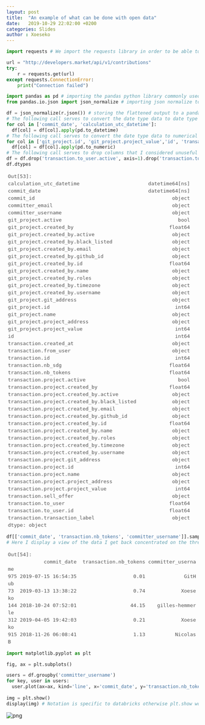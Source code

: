 ```yaml
---
layout: post
title:  "An example of what can be done with open data"
date:   2019-10-29 22:02:00 +0200
categories: Slides
author : Xoeseko
---
```



```python
import requests # We import the requests library in order to be able to do http requests

url = "http://developers.market/api/v1/contributions" 
try:
    r = requests.get(url)
except requests.ConnectionError:
    print("Connection failed")
```


<style scoped>
  .ansiout {
    display: block;
    unicode-bidi: embed;
    white-space: pre-wrap;
    word-wrap: break-word;
    word-break: break-all;
    font-family: "Source Code Pro", "Menlo", monospace;;
    font-size: 13px;
    color: #555;
    margin-left: 4px;
    line-height: 19px;
  }
</style>
<div class="ansiout"></div>



```python
import pandas as pd # importing the pandas python library commonly used in data science
from pandas.io.json import json_normalize # importing json normalize to flatten the json output
```


<style scoped>
  .ansiout {
    display: block;
    unicode-bidi: embed;
    white-space: pre-wrap;
    word-wrap: break-word;
    word-break: break-all;
    font-family: "Source Code Pro", "Menlo", monospace;;
    font-size: 13px;
    color: #555;
    margin-left: 4px;
    line-height: 19px;
  }
</style>
<div class="ansiout"></div>



```python
df = json_normalize(r.json()) # storing the flattened output to a pandas dataframe
# The following call serves to convert the date type data to date type instead of JSON strings
for col in ['commit_date', 'calculation_utc_datetime']:
  df[col] = df[col].apply(pd.to_datetime)
# The following call serves to convert the date type data to numerical types instead of JSON strings
for col in ['git_project.id', 'git_project.project_value','id', 'transaction.id', 'transaction.nb_sdg', 'transaction.project.id', 'transaction.project.project_value', 'transaction.project.project_value', 'transaction.to_user', 'transaction.to_user.id']:
  df[col] = df[col].apply(pd.to_numeric)
# The following call serves to drop columns that I considered unuseful
df = df.drop('transaction.to_user.active', axis=1).drop('transaction.to_user.black_listed', axis=1).drop('transaction.to_user.email', axis=1).drop('transaction.to_user.github_id',axis=1).drop('transaction.to_user.name', axis=1).drop('transaction.to_user.roles', axis=1).drop('transaction.to_user.timezone', axis=1).drop('transaction.to_user.username', axis=1)
df.dtypes
```


<style scoped>
  .ansiout {
    display: block;
    unicode-bidi: embed;
    white-space: pre-wrap;
    word-wrap: break-word;
    word-break: break-all;
    font-family: "Source Code Pro", "Menlo", monospace;;
    font-size: 13px;
    color: #555;
    margin-left: 4px;
    line-height: 19px;
  }
</style>
<div class="ansiout"><span class="ansired">Out[</span><span class="ansired">53</span><span class="ansired">]: </span>
calculation_utc_datetime                       datetime64[ns]
commit_date                                    datetime64[ns]
commit_id                                              object
committer_email                                        object
committer_username                                     object
git_project.active                                       bool
git_project.created_by                                float64
git_project.created_by.active                          object
git_project.created_by.black_listed                    object
git_project.created_by.email                           object
git_project.created_by.github_id                       object
git_project.created_by.id                             float64
git_project.created_by.name                            object
git_project.created_by.roles                           object
git_project.created_by.timezone                        object
git_project.created_by.username                        object
git_project.git_address                                object
git_project.id                                          int64
git_project.name                                       object
git_project.project_address                            object
git_project.project_value                               int64
id                                                      int64
transaction.created_at                                 object
transaction.from_user                                  object
transaction.id                                          int64
transaction.nb_sdg                                    float64
transaction.nb_tokens                                 float64
transaction.project.active                               bool
transaction.project.created_by                        float64
transaction.project.created_by.active                  object
transaction.project.created_by.black_listed            object
transaction.project.created_by.email                   object
transaction.project.created_by.github_id               object
transaction.project.created_by.id                     float64
transaction.project.created_by.name                    object
transaction.project.created_by.roles                   object
transaction.project.created_by.timezone                object
transaction.project.created_by.username                object
transaction.project.git_address                        object
transaction.project.id                                  int64
transaction.project.name                               object
transaction.project.project_address                    object
transaction.project.project_value                       int64
transaction.sell_offer                                 object
transaction.to_user                                   float64
transaction.to_user.id                                float64
transaction.transaction_label                          object
dtype: object
</div>



```python
df[['commit_date', 'transaction.nb_tokens', 'committer_username']].sample(5) 
# Here I display a view of the data I get back concentrated on the three columns I consider most important for my plot
```


<style scoped>
  .ansiout {
    display: block;
    unicode-bidi: embed;
    white-space: pre-wrap;
    word-wrap: break-word;
    word-break: break-all;
    font-family: "Source Code Pro", "Menlo", monospace;;
    font-size: 13px;
    color: #555;
    margin-left: 4px;
    line-height: 19px;
  }
</style>
<div class="ansiout"><span class="ansired">Out[</span><span class="ansired">54</span><span class="ansired">]: </span>
            commit_date  transaction.nb_tokens committer_username
975 2019-07-15 16:54:35                   0.01             GitHub
73  2019-03-13 13:38:22                   0.74            Xoeseko
144 2018-10-24 07:52:01                  44.15    gilles-hemmerle
312 2019-04-05 19:42:03                   0.21            Xoeseko
915 2018-11-26 06:08:41                   1.13          Nicolas B
</div>



```python
import matplotlib.pyplot as plt

fig, ax = plt.subplots()

users = df.groupby('committer_username')
for key, user in users:
  user.plot(ax=ax, kind='line', x='commit_date', y='transaction.nb_tokens', label=key)
  
img = plt.show()
display(img) # Notation is specific to databricks otherwise plt.show would output graph in a popup
```


![png]({{site.url}}/images/output_4_0.png)

